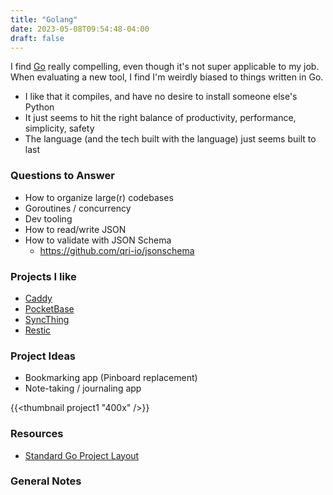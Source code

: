 ```yaml
---
title: "Golang"
date: 2023-05-08T09:54:48-04:00
draft: false
---
```


I find [Go][1] really compelling, even though it's not super applicable to my job. When evaluating a new tool, I find I'm weirdly biased to things written in Go.

* I like that it compiles, and have no desire to install someone else's Python
* It just seems to hit the right balance of productivity, performance, simplicity, safety
* The language (and the tech built with the language) just seems built to last

[1]: https://go.dev/

### Questions to Answer

* How to organize large(r) codebases
* Goroutines / concurrency
* Dev tooling
* How to read/write JSON
* How to validate with JSON Schema
  * <https://github.com/qri-io/jsonschema>

### Projects I like

* [Caddy][2]
* [PocketBase][3]
* [SyncThing][4]
* [Restic][5]

[2]: https://caddyserver.com/
[3]: https://pocketbase.io/
[4]: https://syncthing.net/
[5]: https://restic.net/

### Project Ideas

* Bookmarking app (Pinboard replacement)
* Note-taking / journaling app

{{<thumbnail project1 "400x" />}}

### Resources

* [Standard Go Project Layout][6]

[6]: https://github.com/golang-standards/project-layout

### General Notes
